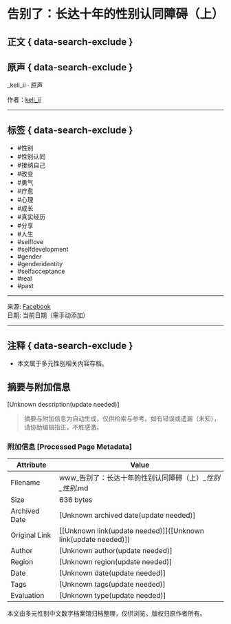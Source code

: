 # 告别了：长达十年的性别认同障碍（上）

## 正文 { data-search-exclude }


## 原声 { data-search-exclude }

\_keli\_ii · 原声

作者：[keli_ii](https://www.instagram.com/_u/_keli_ii)

---

## 标签 { data-search-exclude }

- #性别
- #性别认同
- #接纳自己
- #改变
- #勇气
- #疗愈
- #心理
- #成长
- #真实经历
- #分享
- #人生
- #selflove
- #selfdevelopment
- #gender
- #genderidentity
- #selfacceptance
- #real
- #past

---

来源: [Facebook](https://www.facebook.com/)  
日期: 当前日期（需手动添加）

--- 

## 注释 { data-search-exclude }

- 本文属于多元性别相关内容存档。
<!-- tcd_original_link https://www.facebook.com/reel/450307570693246/?locale=zh_CN -->


## 摘要与附加信息

<!-- tcd_abstract -->
[Unknown description(update needed)]
<!-- tcd_abstract_end -->

> 摘要与附加信息为自动生成，仅供检索与参考。如有错误或遗漏（未知），请协助编辑指正，不胜感激。

### 附加信息 [Processed Page Metadata]

| Attribute       | Value                                  |
|-----------------|----------------------------------------|
| Filename        | www_告别了：长达十年的性别认同障碍（上）__性别_性别_.md                             |
| Size            | 636 bytes                           |
| Archived Date   | [Unknown archived date(update needed)]                             |
| Original Link   | [[Unknown link(update needed)]]([Unknown link(update needed)])                       |
| Author          | [Unknown author(update needed)]                               |
| Region          | [Unknown region(update needed)]                               |
| Date            | [Unknown date(update needed)]                                 |
| Tags            | [Unknown tags(update needed)]                                 |
| Evaluation            | [Unknown type(update needed)]                                 |
<!-- tcd_table_end -->

本文由多元性别中文数字档案馆归档整理，仅供浏览。版权归原作者所有。
